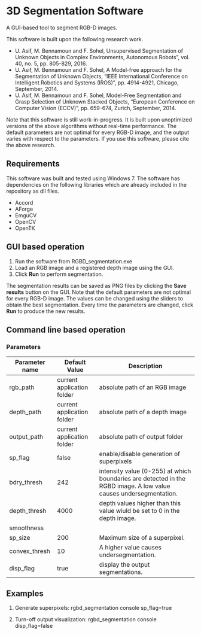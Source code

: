 # 3D Segmentation Software
A GUI-based tool to segment RGB-D images.

This software is built upon the following research work.

- U. Asif, M. Bennamoun and F. Sohel, Unsupervised Segmentation of Unknown Objects in Complex Environments, Autonomous Robots”, vol. 40, no. 5, pp. 805-829, 2016.
- U. Asif, M. Bennamoun and F. Sohel, A Model-free approach for the Segmentation of Unknown Objects, “IEEE International Conference on Intelligent Robotics and Systems (IROS)”, pp. 4914-4921, Chicago, September, 2014.
- U. Asif, M. Bennamoun and F. Sohel, Model-Free Segmentation and Grasp Selection of Unknown Stacked Objects, “European Conference on Computer Vision (ECCV)”, pp. 659-674, Zurich, September, 2014.

Note that this software is still work-in-progress. It is built upon unoptimized versions of the above algorithms without real-time performance. The default parameters are not optimal for every RGB-D image, and the output varies with respect to the parameters. If you use this software, please cite the above research.

## Requirements

This software was built and tested using Windows 7. The software has dependencies on the following libraries which are already included in the repository as dll files.

- Accord
- AForge
- EmguCV
- OpenCV
- OpenTK

## GUI based operation

1. Run the software from RGBD_segmentation.exe
2. Load an RGB image and a registered depth image using the GUI.
3. Click **Run** to perform segmentation.

The segmentation results can be saved as PNG files by clicking the **Save results** button on the GUI. Note that the default parameters are not optimal for every RGB-D image. The values can be changed using the sliders to obtain the best segmentation. Every time the parameters are changed, click **Run** to produce the new results.

## Command line based operation

### Parameters
| Parameter name                      | Default Value 	| Description                                                       	|
|------------------------------------	|----------------	|--------------------------------------------------------------------	|
| rgb_path      	                  | current application folder      | absolute path of an RGB image                      	|
| depth_path      	                | current application folder      | absolute path of a depth image                      	|
| output_path      	                | current application folder      | absolute path of output folder                      	|
| sp_flag      	                    | false      | enable/disable generation of superpixels                      	|
| bdry_thresh      	                  | 242      | intensity value (0-255) at which boundaries are detected in the RGBD image. A low value causes undersegmentation.                    	|
| depth_thresh      	                  | 4000      | depth values higher than this value wiuld be set to 0 in the depth image.                    	|
| smoothness||
|sp_size|200| Maximum size of a superpixel.
|convex_thresh| 10| A higher value causes undersegmentation.
|disp_flag|true|display the output segmentations.

## Examples
1. Generate superpixels:
rgbd_segmentation console sp_flag=true

2. Turn-off output visualization:
rgbd_segmentation console disp_flag=false

